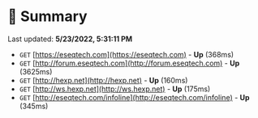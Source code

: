 # 📖 Summary
Last updated: **5/23/2022, 5:31:11 PM**

- `GET` [https://eseqtech.com](https://eseqtech.com) - **Up** (368ms)
- `GET` [http://forum.eseqtech.com](http://forum.eseqtech.com) - **Up** (3625ms)
- `GET` [http://hexp.net](http://hexp.net) - **Up** (160ms)
- `GET` [http://ws.hexp.net](http://ws.hexp.net) - **Up** (175ms)
- `GET` [http://eseqtech.com/infoline](http://eseqtech.com/infoline) - **Up** (345ms)
